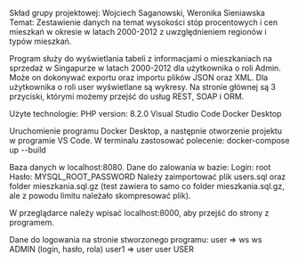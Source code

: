 Skład grupy projektowej: Wojciech Saganowski, Weronika Sieniawska
Temat: Zestawienie danych na temat wysokości stóp procentowych i cen mieszkań w okresie
w latach 2000-2012 z uwzględnieniem regionów i typów mieszkań.

Program służy do wyświetlania tabeli z informacjami o mieszkaniach na sprzedaż w Singapurze w latach 2000-2012 dla użytkownika o roli Admin. 
Może on dokonywać exportu oraz importu plików JSON oraz XML.
Dla użytkownika o roli user wyświetlane są wykresy.
Na stronie głównej są 3 przyciski, którymi możemy przejść do usług REST, SOAP i ORM.

Użyte technologie:
PHP version: 8.2.0
Visual Studio Code
Docker Desktop

Uruchomienie programu Docker Desktop, a następnie otworzenie projektu w programie VS Code.
W terminalu zastosować polecenie: docker-compose up --build

Baza danych w localhost:8080.
Dane do zalowania w bazie:
Login: root
Hasło: MYSQL_ROOT_PASSWORD
Należy zaimportować plik users.sql oraz folder mieszkania.sql.gz (test zawiera to samo co folder mieszkania.sql.gz, ale z powodu limitu należało skompresować plik).

W przeglądarce należy wpisać localhost:8000, aby przejść do strony z programem.

Dane do logowania na stronie stworzonego programu:
user => ws ws ADMIN (login, hasło, rola)
user1 => user user USER